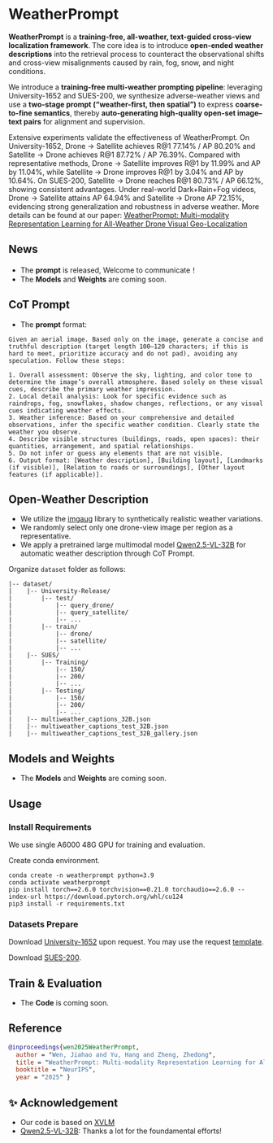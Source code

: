 # WeatherPrompt


**WeatherPrompt** is a **training-free, all-weather, text-guided cross-view localization framework**. The core idea is to introduce **open-ended weather descriptions** into the retrieval process to counteract the observational shifts and cross-view misalignments caused by rain, fog, snow, and night conditions.

We introduce a **training-free multi-weather prompting pipeline**: leveraging University-1652 and SUES-200, we synthesize adverse-weather views and use a **two-stage prompt (“weather-first, then spatial”)** to express **coarse-to-fine semantics**, thereby **auto-generating high-quality open-set image–text pairs** for alignment and supervision.

Extensive experiments validate the effectiveness of WeatherPrompt. On University-1652, Drone $\rightarrow$ Satellite achieves R@1 77.14\% / AP 80.20\% and Satellite $\rightarrow$ Drone achieves R@1 87.72\% / AP 76.39\%. Compared with representative methods, Drone $\rightarrow$ Satellite improves R@1 by 11.99\% and AP by 11.04\%, while Satellite $\rightarrow$ Drone improves R@1 by 3.04\% and AP by 10.64\%. On SUES-200, Satellite $\rightarrow$ Drone reaches R@1 80.73\% / AP 66.12\%, showing consistent advantages. Under real-world Dark+Rain+Fog videos, Drone $\rightarrow$ Satellite attains AP 64.94\% and Satellite $\rightarrow$ Drone AP 72.15\%, evidencing strong generalization and robustness in adverse weather. More details can be found at our paper: [WeatherPrompt: Multi-modality Representation Learning for All-Weather Drone Visual Geo-Localization](https://arxiv.org/pdf/2508.09560)


## News
* The **prompt** is released, Welcome to communicate！
* The **Models** and **Weights** are coming soon. 


## CoT Prompt
* The **prompt** format:
```
Given an aerial image. Based only on the image, generate a concise and truthful description (target length 100–120 characters; if this is hard to meet, prioritize accuracy and do not pad), avoiding any speculation. Follow these steps:

1. Overall assessment: Observe the sky, lighting, and color tone to determine the image’s overall atmosphere. Based solely on these visual cues, describe the primary weather impression.
2. Local detail analysis: Look for specific evidence such as raindrops, fog, snowflakes, shadow changes, reflections, or any visual cues indicating weather effects.
3. Weather inference: Based on your comprehensive and detailed observations, infer the specific weather condition. Clearly state the weather you observe.
4. Describe visible structures (buildings, roads, open spaces): their quantities, arrangement, and spatial relationships.
5. Do not infer or guess any elements that are not visible.
6. Output format: [Weather description], [Building layout], [Landmarks (if visible)], [Relation to roads or surroundings], [Other layout features (if applicable)].
``` 

## Open-Weather Description
* We utilize the [imgaug](https://github.com/aleju/imgaug) library to synthetically realistic weather variations.
* We randomly select only one drone-view image per region as a representative.
* We apply a pretrained large multimodal model [Qwen2.5-VL-32B](https://qwen.ai/research) for automatic weather description through CoT Prompt.

Organize `dataset` folder as follows:

```
|-- dataset/
|    |-- University-Release/
|        |-- test/
|            |-- query_drone/
|            |-- query_satellite/
|            |-- ...
|        |-- train/
|            |-- drone/
|            |-- satellite/
|            |-- ...
|    |-- SUES/
|        |-- Training/
|            |-- 150/
|            |-- 200/
|            |-- ...
|        |-- Testing/
|            |-- 150/
|            |-- 200/
|            |-- ...
|    |-- multiweather_captions_32B.json
|    |-- multiweather_captions_test_32B.json
|    |-- multiweather_captions_test_32B_gallery.json
```


## Models and Weights
* The **Models** and **Weights** are coming soon. 

## Usage
### Install Requirements

We use single A6000 48G GPU for training and evaluation.

Create conda environment.

```
conda create -n weatherprompt python=3.9
conda activate weatherprompt
pip install torch==2.6.0 torchvision==0.21.0 torchaudio==2.6.0 --index-url https://download.pytorch.org/whl/cu124
pip3 install -r requirements.txt
```

### Datasets Prepare
Download [University-1652](https://github.com/layumi/University1652-Baseline) upon request. You may use the request [template](https://github.com/layumi/University1652-Baseline/blob/master/Request.md).

Download [SUES-200](https://github.com/Reza-Zhu/SUES-200-Benchmark).

## Train & Evaluation
* The **Code** is coming soon.

## Reference

```bibtex
@inproceedings{wen2025WeatherPrompt,
  author = "Wen, Jiahao and Yu, Hang and Zheng, Zhedong",
  title = "WeatherPrompt: Multi-modality Representation Learning for All-Weather Drone Visual Geo-Localization",
  booktitle = "NeurIPS",
  year = "2025" }
```

## ✨ Acknowledgement
- Our code is based on [XVLM](https://github.com/zengyan-97/X-VLM)
- [Qwen2.5-VL-32B](https://qwen.ai/research): Thanks a lot for the foundamental efforts!




